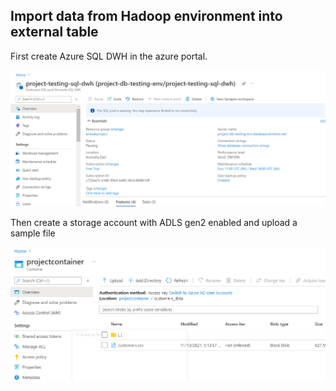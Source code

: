 ## Import data from Hadoop environment into external table

First create Azure SQL DWH in the azure portal.

![image](/images/sql-dwh.png)

Then create a storage account with ADLS gen2 enabled and upload a sample file 

![image](/images/adls-gen2.png)

